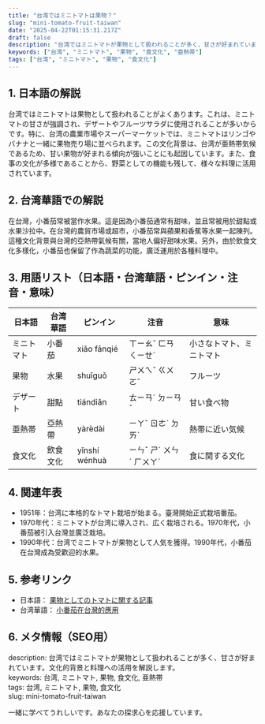 ```yaml
---
title: "台湾ではミニトマトは果物？"
slug: "mini-tomato-fruit-taiwan"
date: "2025-04-22T01:15:31.217Z"
draft: false
description: "台湾ではミニトマトが果物として扱われることが多く、甘さが好まれています。文化的背景と料理への活用を解説します。"
keywords: ["台湾", "ミニトマト", "果物", "食文化", "亜熱帯"]
tags: ["台湾", "ミニトマト", "果物", "食文化"]
---
```


## 1. 日本語の解説  
台湾ではミニトマトは果物として扱われることがよくあります。これは、ミニトマトの甘さが強調され、デザートやフルーツサラダに使用されることが多いからです。特に、台湾の農業市場やスーパーマーケットでは、ミニトマトはリンゴやバナナと一緒に果物売り場に並べられます。この文化背景は、台湾が亜熱帯気候であるため、甘い果物が好まれる傾向が強いことにも起因しています。また、食事の文化が多様であることから、野菜としての機能も残して、様々な料理に活用されています。

## 2. 台湾華語での解説  
在台灣，小番茄常被當作水果。這是因為小番茄通常有甜味，並且常被用於甜點或水果沙拉中。在台灣的農貿市場或超市，小番茄常與蘋果和香蕉等水果一起陳列。這種文化背景與台灣的亞熱帶氣候有關，當地人偏好甜味水果。另外，由於飲食文化多樣化，小番茄也保留了作為蔬菜的功能，廣泛運用於各種料理中。

## 3. 用語リスト（日本語・台湾華語・ピンイン・注音・意味）  
| 日本語   | 台湾華語  | ピンイン       | 注音     | 意味                 |
|----------|-----------|----------------|----------|----------------------|
| ミニトマト | 小番茄   | xiǎo fānqié    | ㄒㄧㄠˇ ㄈㄢ ㄑㄧㄝˊ | 小さなトマト、ミニトマト |
| 果物     | 水果     | shuǐguǒ        | ㄕㄨㄟˇ ㄍㄨㄛˇ  | フルーツ           |
| デザート | 甜點     | tiándiǎn       | ㄊㄧㄢˊ ㄉㄧㄢˇ  | 甘い食べ物           |
| 亜熱帯   | 亞熱帶   | yàrèdài        | ㄧㄚˇ ㄖㄜˋ ㄉㄞˋ | 熱帯に近い気候       |
| 食文化   | 飲食文化 | yǐnshí wénhuà | ㄧㄣˇ ㄕˊ ㄨㄣˊ ㄏㄨㄚˋ | 食に関する文化      |

## 4. 関連年表  
- 1951年：台湾に本格的なトマト栽培が始まる。臺灣開始正式栽培番茄。
- 1970年代：ミニトマトが台湾に導入され、広く栽培される。1970年代，小番茄被引入台灣並廣泛栽培。
- 1990年代：台湾でミニトマトが果物として人気を獲得。1990年代，小番茄在台灣成為受歡迎的水果。

## 5. 参考リンク  
- 日本語： [果物としてのトマトに関する記事](https://www.asahi.com/articles/DA3YQ4VRGZCQULGB00Z.html)
- 台湾華語： [小番茄在台灣的應用](https://www.chinatimes.com/newspapers/20180326000052-260210)

## 6. メタ情報（SEO用）  
description: 台湾ではミニトマトが果物として扱われることが多く、甘さが好まれています。文化的背景と料理への活用を解説します。  
keywords: 台湾, ミニトマト, 果物, 食文化, 亜熱帯  
tags: 台湾, ミニトマト, 果物, 食文化  
slug: mini-tomato-fruit-taiwan

一緒に学べてうれしいです。あなたの探求心を応援しています。